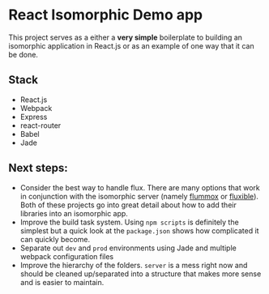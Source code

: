 # React Isomorphic Demo app

This project serves as a either a **very simple** boilerplate to building an isomorphic application in React.js or as an example of one way that it can be done.

## Stack

- React.js
- Webpack
- Express
- react-router
- Babel
- Jade

## Next steps:

- Consider the best way to handle flux. There are many options that work in conjunction with the isomorphic server (namely [flummox](https://github.com/acdlite/flummox) or [fluxible](http://fluxible.io/)).  Both of these projects go into great detail about how to add their libraries into an isomorphic app.
- Improve the build task system. Using `npm scripts` is definitely the simplest but a quick look at the `package.json` shows how complicated it can quickly become.
- Separate out `dev` and `prod` environments using Jade and multiple webpack configuration files
- Improve the hierarchy of the folders. `server` is a mess right now and should be cleaned up/separated into a structure that makes more sense and is easier to maintain.
